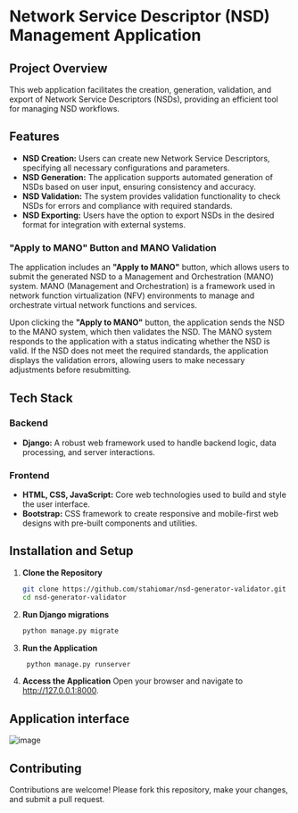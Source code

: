 # Network Service Descriptor (NSD) Management Application

## Project Overview

This web application facilitates the creation, generation, validation, and export of Network Service Descriptors (NSDs), providing an efficient tool for managing NSD workflows.

## Features

- **NSD Creation:** Users can create new Network Service Descriptors, specifying all necessary configurations and parameters.
- **NSD Generation:** The application supports automated generation of NSDs based on user input, ensuring consistency and accuracy.
- **NSD Validation:** The system provides validation functionality to check NSDs for errors and compliance with required standards.
- **NSD Exporting:** Users have the option to export NSDs in the desired format for integration with external systems.

### "Apply to MANO" Button and MANO Validation

The application includes an **"Apply to MANO"** button, which allows users to submit the generated NSD to a Management and Orchestration (MANO) system. MANO (Management and Orchestration) is a framework used in network function virtualization (NFV) environments to manage and orchestrate virtual network functions and services.

Upon clicking the **"Apply to MANO"** button, the application sends the NSD to the MANO system, which then validates the NSD. The MANO system responds to the application with a status indicating whether the NSD is valid. If the NSD does not meet the required standards, the application displays the validation errors, allowing users to make necessary adjustments before resubmitting.

## Tech Stack

### Backend
- **Django:** A robust web framework used to handle backend logic, data processing, and server interactions.

### Frontend
- **HTML, CSS, JavaScript:** Core web technologies used to build and style the user interface.
- **Bootstrap:** CSS framework to create responsive and mobile-first web designs with pre-built components and utilities.

## Installation and Setup

1. **Clone the Repository**
   ```bash
   git clone https://github.com/stahiomar/nsd-generator-validator.git
   cd nsd-generator-validator
   ```
   
2. **Run Django migrations**
   ```bash
   python manage.py migrate
   ```
   
3. **Run the Application**
   ```bash
    python manage.py runserver
   ```
   
4. **Access the Application**
Open your browser and navigate to http://127.0.0.1:8000.

## Application interface
![image](https://github.com/user-attachments/assets/f7c3f719-e5ff-4ac2-86bc-71ece91107eb)


## Contributing
Contributions are welcome! Please fork this repository, make your changes, and submit a pull request.
